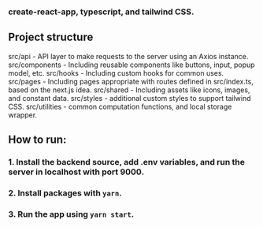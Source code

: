### create-react-app, typescript, and tailwind CSS. 
## Project structure
src/api - API layer to make requests to the server using an Axios instance.
src/components - Including reusable components like buttons, input, popup model, etc. 
src/hooks - Including custom hooks for common uses.
src/pages - Including pages appropriate with routes defined in src/index.ts, based on the next.js idea. 
src/shared - Including assets like icons, images, and constant data. 
src/styles - additional custom styles to support tailwind CSS. 
src/utilities - common computation functions, and local storage wrapper. 

## How to run:
### 1. Install the backend source, add .env variables, and run the server in localhost with port 9000.
### 2. Install packages with `yarn`.
### 3. Run the app using `yarn start`.
